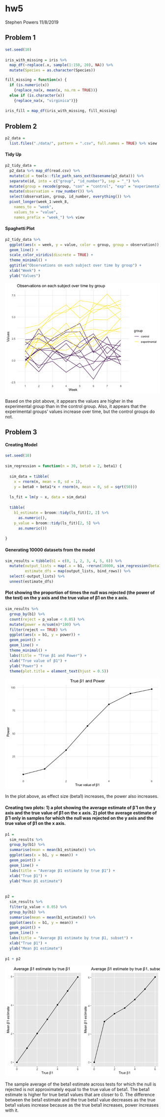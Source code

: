 hw5
================
Stephen Powers
11/8/2019

## Problem 1

``` r
set.seed(10)

iris_with_missing = iris %>% 
  map_df(~replace(.x, sample(1:150, 20), NA)) %>%
  mutate(Species = as.character(Species))
```

``` r
fill_missing = function(x) {
  if (is.numeric(x)) 
    {replace_na(x, mean(x, na.rm = TRUE))} 
  else if (is.character(x)) 
    {replace_na(x, "virginica")}}

iris_fill = map_df(iris_with_missing, fill_missing)
```

## Problem 2

``` r
p2_data = 
  list.files("./data/", pattern = ".csv", full.names = TRUE) %>% view
```

#### Tidy Up

``` r
p2_tidy_data = 
  p2_data %>% map_df(read.csv) %>% 
  mutate(id = tools::file_path_sans_ext(basename(p2_data))) %>% 
  separate(id, into = c("group", "id_number"), sep = "_") %>% 
  mutate(group = recode(group, "con" = "control", "exp" = "experimental")) %>% 
  mutate(observation = row_number()) %>%
  select(observation, group, id_number, everything()) %>% 
  pivot_longer(week_1:week_8,
    names_to = "week",
    values_to = "value",
    names_prefix = "week_") %>% view
```

#### Spaghetti Plot

``` r
p2_tidy_data %>% 
  ggplot(aes(x = week, y = value, color = group, group = observation)) +
  geom_line() +
  scale_color_viridis(discrete = TRUE) +
  theme_minimal() +
  ggtitle("Observations on each subject over time by group") +
  xlab("Week") +
  ylab("Values") 
```

![](hw5_files/figure-gfm/unnamed-chunk-5-1.png)<!-- -->

Based on the plot above, it appears the values are higher in the
experimental group than in the control group. Also, it appears that the
experimental groups’ values increase over time, but the control groups
do not.

## Problem 3

#### Creating Model

``` r
set.seed(10)

sim_regression = function(n = 30, beta0 = 2, beta1) {
  
  sim_data = tibble(
    x = rnorm(n, mean = 0, sd = 1),
    y = beta0 + beta1*x + rnorm(n, mean = 0, sd = sqrt(50)))
  
  ls_fit = lm(y ~ x, data = sim_data)
  
  tibble(
    b1_estimate = broom::tidy(ls_fit)[2, 2] %>% 
      as.numeric(),
    p_value = broom::tidy(ls_fit)[2, 5] %>% 
      as.numeric())
  
}
```

#### Generating 10000 datasets from the model

``` r
sim_results = tibble(b1 = c(0, 1, 2, 3, 4, 5, 6)) %>% 
  mutate(output_lists = map(.x = b1, ~rerun(10000, sim_regression(beta1 = .x))),
         estimate_dfs = map(output_lists, bind_rows)) %>%
  select(-output_lists) %>%
  unnest(estimate_dfs)
```

#### Plot showing the proportion of times the null was rejected (the power of the test) on the y axis and the true value of β1 on the x axis.

``` r
sim_results %>% 
  group_by(b1) %>%
  count(reject = p_value < 0.05) %>% 
  mutate(power = n/sum(n)*100) %>% 
  filter(reject == TRUE) %>%
  ggplot(aes(x = b1, y = power)) +
  geom_point() + 
  geom_line() +
  theme_minimal() +
  labs(title = "True β1 and Power") +
  xlab("True value of β1") +
  ylab("Power") +
  theme(plot.title = element_text(hjust = 0.5))
```

![](hw5_files/figure-gfm/unnamed-chunk-8-1.png)<!-- -->

In the plot above, as effect size (beta1) increases, the power also
increases.

#### Creating two plots: 1) a plot showing the average estimate of β̂ 1 on the y axis and the true value of β1 on the x axis. 2) plot the average estimate of β̂ 1 only in samples for which the null was rejected on the y axis and the true value of β1 on the x axis.

``` r
p1 = 
  sim_results %>% 
  group_by(b1) %>%
  summarise(mean = mean(b1_estimate)) %>% 
  ggplot(aes(x = b1, y = mean)) + 
  geom_point() + 
  geom_line() + 
  labs(title = "Average β1 estimate by true β1") +
  xlab("True β1") +
  ylab("Mean β1 estimate")


p2 = 
  sim_results %>% 
  filter(p_value < 0.05) %>% 
  group_by(b1) %>%
  summarise(mean = mean(b1_estimate)) %>% 
  ggplot(aes(x = b1, y = mean)) + 
  geom_point() +
  geom_line() +
  labs(title = "Average β1 estimate by true β1, subset") +
  xlab("True β1") +
  ylab("Mean β1 estimate")
 
p1 + p2
```

![](hw5_files/figure-gfm/unnamed-chunk-9-1.png)<!-- -->

The sample average of the beta1 estimate across tests for which the null
is rejected is not approximately equal to the true value of beta1. The
beta1 estimate is higher for true beta1 values that are closer to 0. The
difference between the beta1 estimate and the true beta1 value decreases
as the true beta1 values increase because as the true beta1 increases,
power increases with it.
